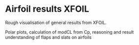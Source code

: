 # Airfoil results XFOIL

Rough visualisation of general results from XFOIL.

Polar plots, calculation of modCL from Cp, reasoning and result understanding of flaps and slats on airfoils 
